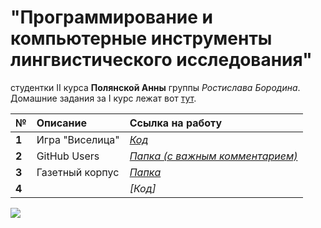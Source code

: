 # "Программирование и компьютерные инструменты лингвистического исследования" 
студентки II курса **Полянской Анны** группы *Ростислава Бородина*.
Домашние задания за I курс лежат вот [тут](https://github.com/polyankaglade/Proga).

№|Описание|Ссылка на работу
:---|:---|:---
**1**|Игра "Виселица"|*[Код](HW/HW1/виселица.py)*
**2**|GitHub Users|*[Папка (с важным комментарием)](/HW/HW2)*
**3**|Газетный корпус|*[Папка](/HW/HW3)*
**4**||*[Код]*


![](https://pp.userapi.com/c840120/v840120500/43f4a/MRCqUL4ABp0.jpg)
